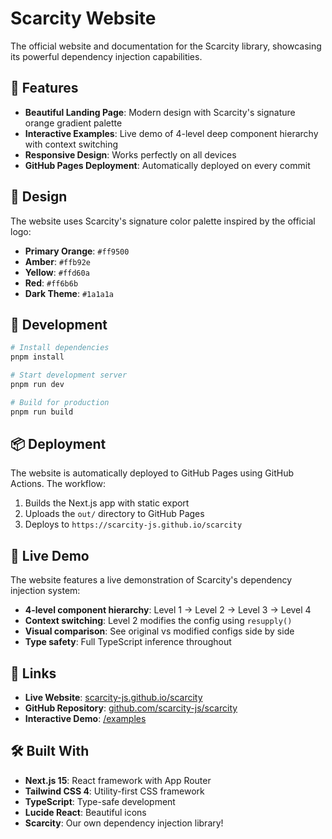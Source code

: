 # Scarcity Website

The official website and documentation for the Scarcity library, showcasing its powerful dependency injection capabilities.

## 🌟 Features

- **Beautiful Landing Page**: Modern design with Scarcity's signature orange gradient palette
- **Interactive Examples**: Live demo of 4-level deep component hierarchy with context switching
- **Responsive Design**: Works perfectly on all devices
- **GitHub Pages Deployment**: Automatically deployed on every commit

## 🎨 Design

The website uses Scarcity's signature color palette inspired by the official logo:

- **Primary Orange**: `#ff9500`
- **Amber**: `#ffb92e`
- **Yellow**: `#ffd60a`
- **Red**: `#ff6b6b`
- **Dark Theme**: `#1a1a1a`

## 🚀 Development

```bash
# Install dependencies
pnpm install

# Start development server
pnpm run dev

# Build for production
pnpm run build
```

## 📦 Deployment

The website is automatically deployed to GitHub Pages using GitHub Actions. The workflow:

1. Builds the Next.js app with static export
2. Uploads the `out/` directory to GitHub Pages
3. Deploys to `https://scarcity-js.github.io/scarcity`

## 🧩 Live Demo

The website features a live demonstration of Scarcity's dependency injection system:

- **4-level component hierarchy**: Level 1 → Level 2 → Level 3 → Level 4
- **Context switching**: Level 2 modifies the config using `resupply()`
- **Visual comparison**: See original vs modified configs side by side
- **Type safety**: Full TypeScript inference throughout

## 🔗 Links

- **Live Website**: [scarcity-js.github.io/scarcity](https://scarcity-js.github.io/scarcity)
- **GitHub Repository**: [github.com/scarcity-js/scarcity](https://github.com/scarcity-js/scarcity)
- **Interactive Demo**: [/examples](https://scarcity-js.github.io/scarcity/examples)

## 🛠️ Built With

- **Next.js 15**: React framework with App Router
- **Tailwind CSS 4**: Utility-first CSS framework
- **TypeScript**: Type-safe development
- **Lucide React**: Beautiful icons
- **Scarcity**: Our own dependency injection library!
